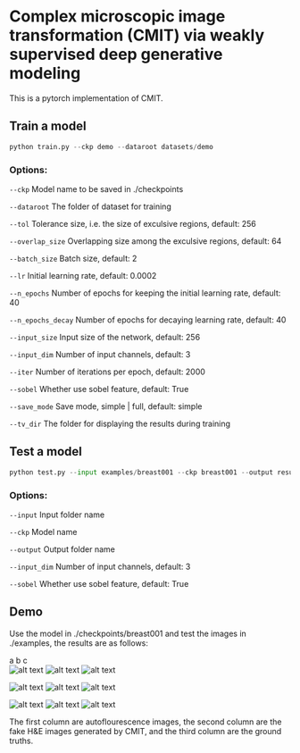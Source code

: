 # Complex microscopic image transformation (CMIT) via weakly supervised deep generative modeling
This is a pytorch implementation of CMIT.

##  Train a model
```python
python train.py --ckp demo --dataroot datasets/demo
```

### Options:
```--ckp```	Model name to be saved in ./checkpoints

```--dataroot```	The folder of dataset for training

```--tol```	Tolerance size, i.e. the size of exculsive regions, default: 256

```--overlap_size```	Overlapping size among the exculsive regions, default: 64

```--batch_size```	Batch size, default: 2

```--lr```	Initial learning rate, default: 0.0002

```--n_epochs```	Number of epochs for keeping the initial learning rate, default: 40

```--n_epochs_decay```	Number of epochs for decaying learning rate, default: 40

```--input_size```	Input size of the network, default: 256

```--input_dim```	Number of input channels, default: 3

```--iter```	Number of iterations per epoch, default: 2000

```--sobel```	Whether use sobel feature, default: True

```--save_mode```	Save mode, simple | full, default: simple

```--tv_dir```	The folder for displaying the results during training

## Test a model
```python
python test.py --input examples/breast001 --ckp breast001 --output results/breast001_cmit
```
### Options:
```--input```	Input folder name

```--ckp```	Model name

```--output```	Output folder name

```--input_dim```	Number of input channels, default: 3

```--sobel```	Whether use sobel feature, default: True

## Demo
Use the model in ./checkpoints/breast001 and test the images in ./examples, the results are as follows:

a         b         c   
![alt text](https://github.com/weixingdai/CMIT/blob/c838e57612973f20286dc6be1900e3b98afb308d/examples/breast001/input_1.png)
![alt text](https://github.com/weixingdai/CMIT/blob/7216a9843db737d8a3a243815ebe1f93c4214fb3/results/breast001_cmit/fake_cmit_input_1.png)
![alt text](https://github.com/weixingdai/CMIT/blob/a8778cb8bade10d05895f90ace5db48bdca5e058/examples/breast001%20ground%20truth/gt_1.png)

![alt text](https://github.com/weixingdai/CMIT/blob/c838e57612973f20286dc6be1900e3b98afb308d/examples/breast001/input_2.png)
![alt text](https://github.com/weixingdai/CMIT/blob/7216a9843db737d8a3a243815ebe1f93c4214fb3/results/breast001_cmit/fake_cmit_input_2.png)
![alt text](https://github.com/weixingdai/CMIT/blob/b7159ba29fe4e928a5083ebc062a7b2b51bb0151/examples/breast001%20ground%20truth/gt_2.png)

![alt text](https://github.com/weixingdai/CMIT/blob/c838e57612973f20286dc6be1900e3b98afb308d/examples/breast001/input_3.png)
![alt text](https://github.com/weixingdai/CMIT/blob/7216a9843db737d8a3a243815ebe1f93c4214fb3/results/breast001_cmit/fake_cmit_input_3.png)
![alt text](https://github.com/weixingdai/CMIT/blob/c058d4fae0702f6d01a76f2f4334904577f2f712/examples/breast001%20ground%20truth/gt_3.png)

The first column are autoflourescence images, the second column are the fake H&E images generated by CMIT, and the third column are the ground truths.


